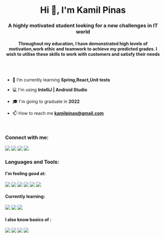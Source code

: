 <h1 align="center">Hi 👋, I'm Kamil Pinas</h1>
<h3 align="center">A highly motivated student looking for a new challenges in IT world</h3>
<h4 align="center">Throughout my education, I have demonstrated high levels of motivation,work ethic and teamwork to achieve my predicted grades. I wish to utilise these skills to work with customers and satisfy their needs</h4><br><br>

- 🌱 I’m currently learning **Spring,React,Unit tests**

- 💻 I'm using **IntelliJ | Android Studio**

- 🎓 I'm going to graduate in **2022**

- 📫 How to reach me **kamilpinas@gmail.com**
<br>

<h3 align="left">Connect with me:</h3>

<a href="https://wa.me/48730697499"><img src="https://img.shields.io/badge/WhatsApp-25D366?style=for-the-badge&logo=whatsapp&logoColor=white" /></a>
<a href="https://m.me/kamil.pinas"><img src="https://img.shields.io/badge/Messenger-00B2FF?style=for-the-badge&logo=messenger&logoColor=white" /></a>
<a href="https://facebook.com/kamil.pinas"><img src="https://img.shields.io/badge/Facebook-1877F2?style=for-the-badge&logo=facebook&logoColor=white" /></a>
<a href="https://www.linkedin.com/in/kamil-pinas-1822a2209/"><img src="https://img.shields.io/badge/LinkedIn-0077B5?style=for-the-badge&logo=linkedin&logoColor=white" /></a>

<h3 align="left">Languages and Tools:</h3>

<h4 align="left">I'm feeling good at:</h4>
<a href=""><img src="https://img.shields.io/badge/Android-3DDC84?style=for-the-badge&logo=android&logoColor=white" /></a>
<a href=""><img src="https://img.shields.io/badge/Java-ED8B00?style=for-the-badge&logo=java&logoColor=white" /></a>
<a href=""><img src="https://img.shields.io/badge/Spring-6DB33F?style=for-the-badge&logo=spring&logoColor=white" /></a>
<a href=""><img src="https://img.shields.io/badge/HTML-239120?style=for-the-badge&logo=html5&logoColor=white" /></a>
<a href=""><img src="https://img.shields.io/badge/CSS-239120?&style=for-the-badge&logo=css3&logoColor=white" /></a>
<a href=""><img src="https://img.shields.io/badge/PostgreSQL-316192?style=for-the-badge&logo=postgresql&logoColor=white" /></a>

<h4 align="left">Currently learning:</h4>
<a href=""><img src="https://img.shields.io/badge/Node.js-43853D?style=for-the-badge&logo=node.js&logoColor=white" /></a>
<a href=""><img src="https://img.shields.io/badge/JavaScript-323330?style=for-the-badge&logo=javascript&logoColor=F7DF1E" /></a>
<a href=""><img src="https://img.shields.io/badge/React-20232A?style=for-the-badge&logo=react&logoColor=61DAFB" /></a>



<h4 align="left">I also know basics of :</h4>
<a href=""><img src="https://img.shields.io/badge/Kotlin-0095D5?&style=for-the-badge&logo=kotlin&logoColor=white" /></a>
<a href=""><img src="https://img.shields.io/badge/Python-3776AB?style=for-the-badge&logo=python&logoColor=white" /></a>
<a href=""><img src="https://img.shields.io/badge/C%2B%2B-00599C?style=for-the-badge&logo=c%2B%2B&logoColor=white" /></a>
<a href=""><img src="https://img.shields.io/badge/React_Native-20232A?style=for-the-badge&logo=react&logoColor=61DAFB" /></a>




